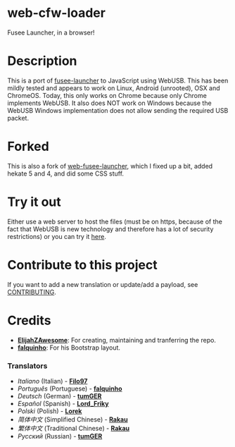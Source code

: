 # web-cfw-loader
Fusee Launcher, in a browser!

# Description
This is a port of [fusee-launcher](https://github.com/reswitched/fusee-launcher) to JavaScript using WebUSB. This has been mildly tested and appears to work on Linux, Android (unrooted), OSX and ChromeOS. Today, this only works on Chrome because only Chrome implements WebUSB. It also does NOT work on Windows because the WebUSB Windows implementation does not allow sending the required USB packet.

# Forked
This is also a fork of [web-fusee-launcher](https://github.com/atlas44/web-fusee-launcher), which I fixed up a bit, added hekate 5 and 4, and did some CSS stuff.

# Try it out
Either use a web server to host the files (must be on https, because of the fact that WebUSB is new technology and therefore has a lot of security restrictions) or you can try it [here](https://webcfw.sdsetup.com/).

# Contribute to this project
If you want to add a new translation or update/add a payload, see [CONTRIBUTING](https://github.com/AtlasNX/web-cfw-loader/blob/master/CONTRIBUTING.md).

# Credits
- [**ElijahZAwesome**](https://github.com/ElijahZAwesome): For creating, maintaining and tranferring the repo.
- [**falquinho**](https://github.com/falquinho): For his Bootstrap layout.

### Translators
- *Italiano* (Italian) - [**Filo97**](https://github.com/Filo97)
- *Português* (Portuguese) - [**falquinho**](https://github.com/falquinho)
- *Deutsch* (German) - [**tumGER**](https://github.com/tumGER)
- *Español* (Spanish) - [**Lord_Friky**](https://github.com/lordfriky)
- *Polski* (Polish) - [**Lorek**](https://github.com/lorek123)
- *简体中文* (Simplified Chinese) - [**Rakau**](https://github.com/Rakau)
- *繁体中文* (Traditional Chinese) - [**Rakau**](https://github.com/Rakau)
- *Русский* (Russian) - [**tumGER**](https://github.com/tumGER)
